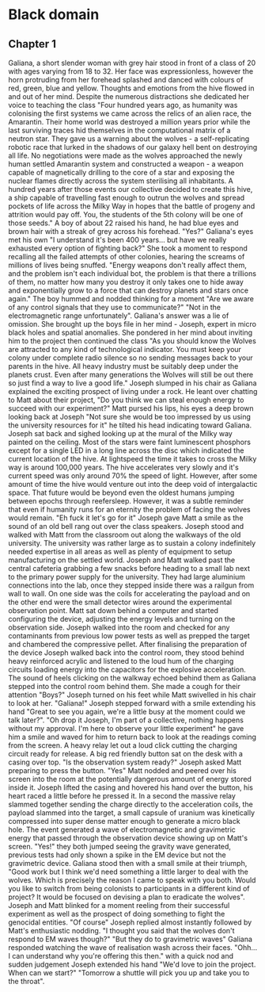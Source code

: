# Black domain
## Chapter 1

Galiana, a short slender woman with grey hair stood in front of a class of 20 with ages varying from 18 to 32. Her face was expressionless, however the horn protruding from her forehead splashed and danced with colours of red, green, blue and yellow. Thoughts and emotions from the hive flowed in and out of her mind. Despite the numerous distractions she dedicated her voice to teaching the class "Four hundred years ago, as humanity was colonising the first systems we came across the relics of an alien race, the Amarantin. Their home world was destroyed a million years prior while the last surviving traces hid themselves in the computational matrix of a neutron star. They gave us a warning about the wolves - a self-replicating robotic race that lurked in the shadows of our galaxy hell bent on destroying all life. No negotiations were made as the wolves approached the newly human settled Amarantin system and constructed a weapon - a weapon capable of magnetically drilling to the core of a star and exposing the nuclear flames directly across the system sterilising all inhabitants. A hundred years after those events our collective decided to create this hive, a ship capable of travelling fast enough to outrun the wolves and spread pockets of life across the Milky Way in hopes that the battle of progeny and attrition would pay off. You, the students of the 5th colony will be one of those seeds." A boy of about 22 raised his hand, he had blue eyes and brown hair with a streak of grey across his forehead. "Yes?" Galiana's eyes met his own "I understand it's been 400 years... but have we really exhausted every option of fighting back?" She took a moment to respond recalling all the failed attempts of other colonies, hearing the screams of millions of lives being snuffed. "Energy weapons don't really affect them, and the problem isn't each individual bot, the problem is that there a trillions of them, no matter how many you destroy it only takes one to hide away and exponentially grow to a force that can destroy planets and stars once again." The boy hummed and nodded thinking for a moment "Are we aware of any control signals that they use to communicate?" "Not in the electromagnetic range unfortunately". Galiana's answer was a lie of omission. She brought up the boys file in her mind - Joseph, expert in micro black holes and spatial anomalies. She pondered in 
her mind about inviting him to the project then continued the class "As you should know the Wolves are attracted to any kind of technological indicator. You must keep your colony under complete radio silence so no sending messages back to your parents in the hive. All heavy industry must be suitably deep under the planets crust. Even after many generations the Wolves will still be out there so just find a way to live a good life." Joseph slumped in his chair as Galiana explained the exciting prospect of living under a rock. He leant over chatting to Matt about their project, "Do you think we can steal enough energy to succeed with our experiment?" Matt pursed his lips, his eyes a deep brown looking back at Joseph "Not sure she would be too impressed by us using the university resources for it" he tilted his head indicating toward Galiana. Joseph sat back and sighed looking up at the mural of the Milky way painted on the ceiling. Most of the stars were faint luminescent phosphors except for a single LED in a long line across the disc which indicated the current location of the hive. At lightspeed the time it takes to cross the Milky way is around 100,000 years. The hive accelerates very slowly and it's current speed was only around 70% the speed of light. However, after some amount of time the hive would venture out into the deep void of intergalactic space. That future would be beyond even the oldest humans jumping between epochs through reefersleep. However, it was a subtle reminder that even if humanity runs for an eternity the problem of facing the wolves would remain. "Eh fuck it let's go for it" Joseph gave Matt a smile as the sound of an old bell rang out over the class speakers. Joseph stood and walked with Matt from the classroom out along the walkways of the old university. The university was rather large as to sustain a colony indefinitely needed expertise in all areas as well as plenty of equipment to setup manufacturing on the settled world. Joseph and Matt walked past the central cafeteria grabbing a few snacks before heading to a small lab next to the primary power supply for the university. They had large aluminium connections into the lab, once they stepped inside there was a railgun from wall to wall. On one side was the coils for accelerating the payload and on the other end were the small detector wires around the experimental observation point. Matt sat down behind a computer and started configuring the device, adjusting the energy levels and turning on the observation side. Joseph walked into the room and checked for any contaminants from previous low power tests as well as prepped the target and chambered the compressive pellet. After finalising the preparation of the device Joseph walked back into the control room, they stood behind heavy reinforced acrylic and listened to the loud hum of the charging circuits loading energy into the capacitors for the explosive acceleration. The sound of heels clicking on the walkway echoed behind them as Galiana stepped into the control room behind them. She made a cough for their attention "Boys?" Joseph turned on his feet while Matt swivelled in his chair to look at her. "Galiana!" Joseph stepped forward with a smile extending his hand "Great to see you again, we're a little busy at the moment could we talk later?". "Oh drop it Joseph, I'm part of a collective, nothing happens without my approval. I'm here to observe your little experiment" he gave him a smile and waved for him to return back to look at the readings coming from the screen. A heavy relay let out a loud click cutting the charging circuit ready for release. A big red friendly button sat on the desk with a casing over top. "Is the observation system ready?" Joseph asked Matt preparing to press the button. "Yes" Matt nodded and peered over his screen into the room at the potentially dangerous amount of energy stored inside it. Joseph lifted the casing and hovered his hand over the button, his heart raced a little before he pressed it. In a second the massive relay slammed together sending the charge directly to the acceleration coils, the payload slammed into the target, a small capsule of uranium was kinetically compressed into super dense matter enough to generate a micro black hole. The event generated a wave of electromagnetic and gravimetric energy that passed through the observation device showing up on Matt's screen. "Yes!" they both jumped seeing the gravity wave generated, previous tests had only shown a spike in the EM device but not the gravimetric device. Galiana stood then with a small smile at their triumph, "Good work but I think we'd need something a little larger to deal with the wolves. Which is precisely the reason I came to speak with you both. Would you like to switch from being colonists to participants in a different kind of project? It would be focused on devising a plan to eradicate the wolves". Joseph and Matt blinked for a moment reeling from their successful experiment as well as the prospect of doing something to fight the genocidal entities. "Of course" Joseph replied almost instantly followed by Matt's enthusiastic nodding. "I thought you said that the wolves don't respond to EM waves though?" "But they do to gravimetric waves" Galiana responded watching the wave of realisation wash across their faces. "Ohh... I can understand why you're offering this then." with a quick nod and sudden judgement Joseph extended his hand "We'd love to join the project. When can we start?" "Tomorrow a shuttle will pick you up and take you to the throat".